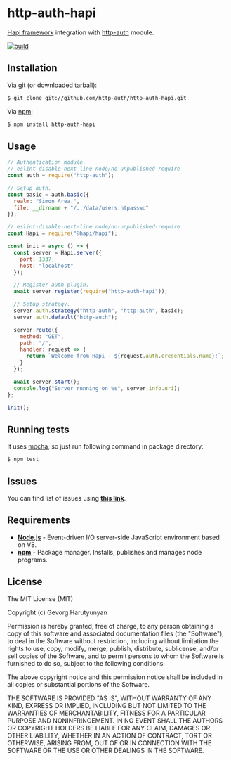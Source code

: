 # http-auth-hapi
[Hapi framework](https://hapi.dev/) integration with [http-auth](https://github.com/http-auth/http-auth) module.

[![build](https://github.com/http-auth/http-auth-hapi/workflows/build/badge.svg)](https://github.com/http-auth/http-auth-hapi/actions?query=workflow%3Abuild)

## Installation

Via git (or downloaded tarball):

```bash
$ git clone git://github.com/http-auth/http-auth-hapi.git
```
Via [npm](http://npmjs.org/):

```bash
$ npm install http-auth-hapi
```    

## Usage
```javascript
// Authentication module.
// eslint-disable-next-line node/no-unpublished-require
const auth = require("http-auth");

// Setup auth.
const basic = auth.basic({
  realm: "Simon Area.",
  file: __dirname + "/../data/users.htpasswd"
});

// eslint-disable-next-line node/no-unpublished-require
const Hapi = require("@hapi/hapi");

const init = async () => {
  const server = Hapi.server({
    port: 1337,
    host: "localhost"
  });

  // Register auth plugin.
  await server.register(require("http-auth-hapi"));

  // Setup strategy.
  server.auth.strategy("http-auth", "http-auth", basic);
  server.auth.default("http-auth");

  server.route({
    method: "GET",
    path: "/",
    handler: request => {
      return `Welcome from Hapi - ${request.auth.credentials.name}!`;
    }
  });

  await server.start();
  console.log("Server running on %s", server.info.uri);
};

init();
```


## Running tests

It uses [mocha](https://mochajs.org/), so just run following command in package directory:

```bash
$ npm test
```

## Issues

You can find list of issues using **[this link](http://github.com/http-auth/http-auth-hapi/issues)**.

## Requirements

 - **[Node.js](http://nodejs.org)** - Event-driven I/O server-side JavaScript environment based on V8.
 - **[npm](http://npmjs.org)** - Package manager. Installs, publishes and manages node programs.

## License

The MIT License (MIT)

Copyright (c) Gevorg Harutyunyan

Permission is hereby granted, free of charge, to any person obtaining a copy of
this software and associated documentation files (the "Software"), to deal in
the Software without restriction, including without limitation the rights to
use, copy, modify, merge, publish, distribute, sublicense, and/or sell copies of
the Software, and to permit persons to whom the Software is furnished to do so,
subject to the following conditions:

The above copyright notice and this permission notice shall be included in all
copies or substantial portions of the Software.

THE SOFTWARE IS PROVIDED "AS IS", WITHOUT WARRANTY OF ANY KIND, EXPRESS OR
IMPLIED, INCLUDING BUT NOT LIMITED TO THE WARRANTIES OF MERCHANTABILITY, FITNESS
FOR A PARTICULAR PURPOSE AND NONINFRINGEMENT. IN NO EVENT SHALL THE AUTHORS OR
COPYRIGHT HOLDERS BE LIABLE FOR ANY CLAIM, DAMAGES OR OTHER LIABILITY, WHETHER
IN AN ACTION OF CONTRACT, TORT OR OTHERWISE, ARISING FROM, OUT OF OR IN
CONNECTION WITH THE SOFTWARE OR THE USE OR OTHER DEALINGS IN THE SOFTWARE.
